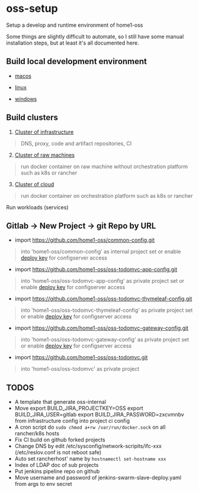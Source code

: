 
# oss-setup
Setup a develop and runtime environment of home1-oss

Some things are slightly difficult to automate,
so I still have some manual installation steps,
but at least it's all documented here.

## Build local development environment

- [macos](src/main/develop/macos/README.md)

- [linux](./src/main/develop/linux/README.md)

- [windows](./src/main/develop/windows/README.md)

## Build clusters

1. [Cluster of infrastructure](./src/main/infrastructure/README.md)
> DNS, proxy, code and artifact repositories, CI

2. [Cluster of raw machines](./src/main/raw/README.md)
> run docker container on raw machine without orchestration platform such as k8s or rancher

3. [Cluster of cloud](./src/main/cloud/README.md)
> run docker container on orchestration platform such as k8s or rancher

Run workloads (services)

## Gitlab -> New Project -> git Repo by URL

- import https://github.com/home1-oss/common-config.git
> into 'home1-oss/common-config' as internal project
> set or enable [deploy key](https://raw.githubusercontent.com/home1-oss/oss-configserver/master/src/main/resources/default_deploy_key.pub) for configserver access

- import https://github.com/home1-oss/oss-todomvc-app-config.git
> into 'home1-oss/oss-todomvc-app-config' as private project
> set or enable [deploy key](https://raw.githubusercontent.com/home1-oss/oss-configserver/master/src/main/resources/default_deploy_key.pub) for configserver access

- import https://github.com/home1-oss/oss-todomvc-thymeleaf-config.git
> into 'home1-oss/oss-todomvc-thymeleaf-config' as private project
> set or enable [deploy key](https://raw.githubusercontent.com/home1-oss/oss-configserver/master/src/main/resources/default_deploy_key.pub) for configserver access

- import https://github.com/home1-oss/oss-todomvc-gateway-config.git
> into 'home1-oss/oss-todomvc-gateway-config' as private project
> set or enable [deploy key](https://raw.githubusercontent.com/home1-oss/oss-configserver/master/src/main/resources/default_deploy_key.pub) for configserver access

- import https://github.com/home1-oss/oss-todomvc.git
> into 'home1-oss/oss-todomvc' as private project

## TODOS

- A template that generate oss-internal
- Move export BUILD_JIRA_PROJECTKEY=OSS
       export BUILD_JIRA_USER=gitlab
       export BUILD_JIRA_PASSWORD=zxcvmnbv
  from infrastructure config into project ci config
- A cron script do `sudo chmod a+rw /var/run/docker.sock` on all rancher/k8s hosts
- Fix CI build on github forked projects
- Change DNS by edit /etc/sysconfig/network-scripits/ifc-xxx (/etc/reslov.conf is not reboot safe)
- Auto set rancherhost' name by `hostnamectl set-hostname xxx`
- Index of LDAP doc of sub projects
- Put jenkins pipeline repo on github
- Move username and password of jenkins-swarm-slave-deploy.yaml from args to env secret
